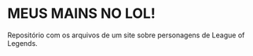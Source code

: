 # MEUS MAINS NO LOL!
Repositório com os arquivos de um site sobre personagens de League of Legends.
